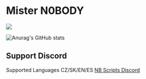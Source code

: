 # Mister N0BODY
![](https://komarev.com/ghpvc/?username=N0BODY2)


![Anurag's GitHub stats](https://github-readme-stats.vercel.app/api?username=N0BODY2&show_icons=true&theme=dracula)


## Support Discord

Supported Languages CZ/SK/EN/ES
[NB Scripts Discord](https://discord.gg/CRm3FQ8d4A)

<!--
**N0BODY2/N0BODY2** is a ✨ _special_ ✨ repository because its `README.md` (this file) appears on your GitHub profile.

Here are some ideas to get you started:

- 🔭 I’m currently working on ...
- 🌱 I’m currently learning ...
- 👯 I’m looking to collaborate on ...
- 🤔 I’m looking for help with ...
- 💬 Ask me about ...
- 📫 How to reach me: ...
- 😄 Pronouns: ...
- ⚡ Fun fact: ...
-->
